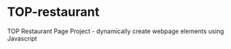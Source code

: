 # TOP-restaurant
TOP Restaurant Page Project - dynamically create webpage elements using Javascript
